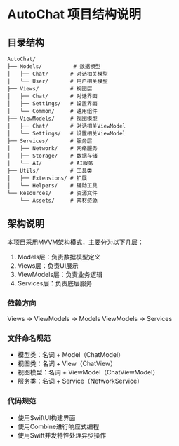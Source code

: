 # AutoChat 项目结构说明

## 目录结构

```
AutoChat/
├── Models/          # 数据模型
│   ├── Chat/       # 对话相关模型
│   └── User/       # 用户相关模型
├── Views/          # 视图层
│   ├── Chat/       # 对话界面
│   ├── Settings/   # 设置界面
│   └── Common/     # 通用组件
├── ViewModels/     # 视图模型
│   ├── Chat/       # 对话相关ViewModel
│   └── Settings/   # 设置相关ViewModel
├── Services/       # 服务层
│   ├── Network/    # 网络服务
│   ├── Storage/    # 数据存储
│   └── AI/         # AI服务
├── Utils/          # 工具类
│   ├── Extensions/ # 扩展
│   └── Helpers/    # 辅助工具
└── Resources/      # 资源文件
    └── Assets/     # 素材资源
```

## 架构说明

本项目采用MVVM架构模式，主要分为以下几层：

1. Models层：负责数据模型定义
2. Views层：负责UI展示
3. ViewModels层：负责业务逻辑
4. Services层：负责底层服务

### 依赖方向

Views -> ViewModels -> Models
ViewModels -> Services

### 文件命名规范

- 模型类：名词 + Model（ChatModel）
- 视图类：名词 + View（ChatView）
- 视图模型：名词 + ViewModel（ChatViewModel）
- 服务类：名词 + Service（NetworkService）

### 代码规范

- 使用SwiftUI构建界面
- 使用Combine进行响应式编程
- 使用Swift并发特性处理异步操作